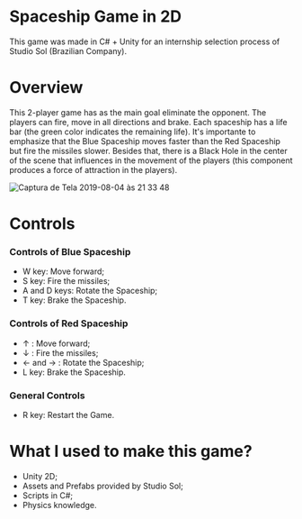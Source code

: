 # Spaceship Game in 2D
  This game was made in C# + Unity for an internship selection process of Studio Sol (Brazilian Company).

# Overview
  This 2-player game has as the main goal eliminate the opponent. The players can fire, move in all directions and brake. Each spaceship has a life bar (the green color indicates the remaining life). It's importante to emphasize that the Blue Spaceship moves faster than the Red Spaceship but fire the missiles slower. Besides that, there is a Black Hole in the center of the scene that influences in the movement of the players (this component produces a force of attraction in the players).

![Captura de Tela 2019-08-04 às 21 33 48](https://user-images.githubusercontent.com/49728258/62432721-a147c480-b707-11e9-93c4-f217f6d88e92.png)

# Controls 
### Controls of Blue Spaceship

- W key: Move forward;
- S key: Fire the missiles;
- A and D keys: Rotate the Spaceship;
- T key: Brake the Spaceship.

### Controls of Red Spaceship

- ↑ : Move forward; 
- ↓ : Fire the missiles;
- ← and → : Rotate the Spaceship;
- L key: Brake the Spaceship.

### General Controls

- R key: Restart the Game.

# What I used to make this game?

- Unity 2D;
- Assets and Prefabs provided by Studio Sol;
- Scripts in C#;
- Physics knowledge.


